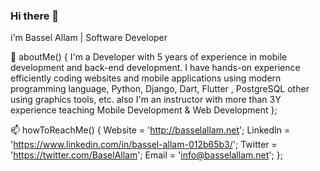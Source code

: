 ### Hi there 👋
i'm Bassel Allam | Software Developer

💬 aboutMe() {
  I'm a Developer with 5 years of experience in mobile development and back-end development. I have hands-on experience efficiently coding websites and mobile    applications using modern programming language, Python, Django, Dart, Flutter , PostgreSQL other using graphics tools, etc.
  also I'm an instructor with more than 3Y experience teaching Mobile Development & Web Development 
};

📫 howToReachMe() {
  Website = 'http://basselallam.net';
  LinkedIn = 'https://www.linkedin.com/in/bassel-allam-012b65b3/';
  Twitter = 'https://twitter.com/BaselAllam';
  Email = 'info@basselallam.net';
};
